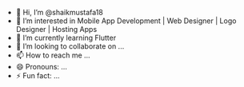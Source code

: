 - 👋 Hi, I’m @shaikmustafa18
- 👀 I’m interested in Mobile App Development | Web Designer | Logo Designer | Hosting Apps
- 🌱 I’m currently learning Flutter 
- 💞️ I’m looking to collaborate on ...
- 📫 How to reach me ...
- 😄 Pronouns: ...
- ⚡ Fun fact: ...

<!---
shaikmustafa18/shaikmustafa18 is a ✨ special ✨ repository because its `README.md` (this file) appears on your GitHub profile.
You can click the Preview link to take a look at your changes.
--->
